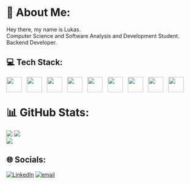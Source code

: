 # 💫 About Me:
Hey there, my name is Lukas.<br>Computer Science and Software Analysis and Development Student.<br>Backend Developer.


## 💻 Tech Stack:
<img
    align = "left"
    width = "40px"
    style = "padding-right: 10px;"
    src="https://cdn.jsdelivr.net/gh/devicons/devicon@latest/icons/java/java-original.svg"
/>
<img
    align = "left"
    width = "40px"
    style = "padding-right: 10px;"
    src="https://cdn.jsdelivr.net/gh/devicons/devicon@latest/icons/python/python-original.svg"
/>
<img
    align = "left"
    width = "40px"
    style = "padding-right: 10px;"
    src="https://cdn.jsdelivr.net/gh/devicons/devicon@latest/icons/html5/html5-original.svg"
/>
<img
    align = "left"
    width = "40px"
    style = "padding-right: 10px;"
    src="https://cdn.jsdelivr.net/gh/devicons/devicon@latest/icons/css3/css3-original.svg"
/>
<img
    align = "left"
    width = "40px"
    style = "padding-right: 10px;"
    src="https://cdn.jsdelivr.net/gh/devicons/devicon@latest/icons/javascript/javascript-original.svg"
/>
<img
    align = "left"
    width = "40px"
    style = "padding-right: 10px;"
    src="https://cdn.jsdelivr.net/gh/devicons/devicon@latest/icons/mysql/mysql-original.svg"
/>
<img
    align = "left"
    width = "40px"
    style = "padding-right: 10px;"
    src="https://cdn.jsdelivr.net/gh/devicons/devicon@latest/icons/git/git-original.svg"
/>
<img
    align = "left"
    width = "40px"
    style = "padding-right: 10px;"
    src="https://cdn.jsdelivr.net/gh/devicons/devicon@latest/icons/numpy/numpy-original.svg"
/>
<img
    align = "left"
    width = "40px"
    style = "padding-right: 10px;"
    src="https://cdn.jsdelivr.net/gh/devicons/devicon@latest/icons/archlinux/archlinux-original.svg"
/>
<br>
<br>
          
# 📊 GitHub Stats:
![](https://github-readme-stats.vercel.app/api?username=lukxsz&theme=blue_navy&hide_border=false&include_all_commits=false&count_private=false) ![](https://nirzak-streak-stats.vercel.app/?user=lukxsz&theme=blue_navy&hide_border=false)<br>
![](https://github-readme-stats.vercel.app/api/top-langs/?username=lukxsz&theme=blue_navy&hide_border=false&include_all_commits=false&count_private=false&layout=compact)

## 🌐 Socials:
[![LinkedIn](https://img.shields.io/badge/LinkedIn-%230077B5.svg?logo=linkedin&logoColor=white)](https://linkedin.com/in/https://www.linkedin.com/in/lukasgravadasilva/) [![email](https://img.shields.io/badge/Email-D14836?logo=gmail&logoColor=white)](mailto:lukasthelink@gmail.com)

